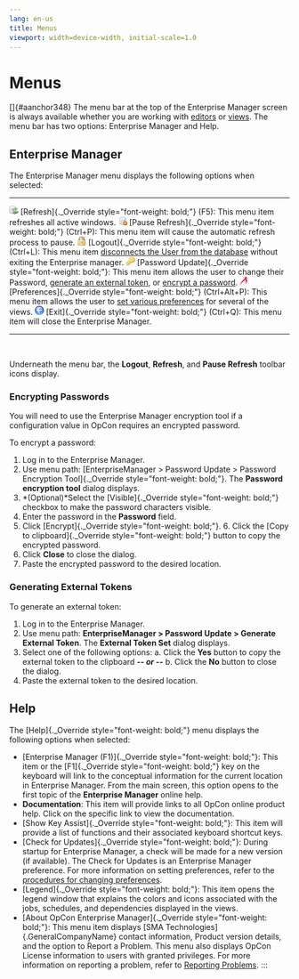 ```yaml
---
lang: en-us
title: Menus
viewport: width=device-width, initial-scale=1.0
---
```


# Menus

[]{#aanchor348} The menu bar at the top of the Enterprise Manager screen is always available whether you are working with
[editors](Navigation-Editors.md) or [views](Navigation-Views.md).
The menu bar has two options: Enterprise Manager and Help.

## Enterprise Manager

The Enterprise Manager menu displays the following options when
selected:

  ------------------------------------------------------------------------------ ---------------------------------------------------------------------------------------------------------------------------------------------------------------------------------------------------
  ![](../../../Resources/Images/EM/refresh.png "Refresh icon")                   [Refresh]{._Override style="font-weight: bold;"} (F5): This menu item refreshes all active windows.
  ![](../../../Resources/Images/EM/pauserefresh.png "Pause Refresh icon")        [Pause Refresh]{._Override style="font-weight: bold;"} (Ctrl+P): This menu item will cause the automatic refresh process to pause.
  ![](../../../Resources/Images/EM/lock.png "Logout icon")                       [Logout]{._Override style="font-weight: bold;"} (Ctrl+L): This menu item [disconnects the User from the database](Logging-In.md#Log_out_of_the_EM) without exiting the Enterprise manager.
  ![](../../../Resources/Images/EM/EMpasswrdupdate.png "Password Update icon")   [Password Update]{._Override style="font-weight: bold;"}: This menu item allows the user to change their Password, [generate an external token](#Generating), or [encrypt a password](#Encrypti).
  ![](../../../Resources/Images/EM/EMpreferences.png "Preferences icon")         [Preferences]{._Override style="font-weight: bold;"} (Ctrl+Alt+P): This menu item allows the user to [set various preferences](Setting-Preferences.md) for several of the views.
  ![](../../../Resources/Images/EM/EMexit.png "Exit icon")                       [Exit]{._Override style="font-weight: bold;"} (Ctrl+Q): This menu item will close the Enterprise Manager.
  ------------------------------------------------------------------------------ ---------------------------------------------------------------------------------------------------------------------------------------------------------------------------------------------------

 

Underneath the menu bar, the **Logout**, **Refresh**, and **Pause
Refresh** toolbar icons display.

### Encrypting Passwords

You will need to use the Enterprise Manager encryption tool if a
configuration value in OpCon requires an
encrypted password.

To encrypt a password:

1.  Log in to the Enterprise Manager.
2.  Use menu path: [EnterpriseManager \> Password Update \> Password     Encryption Tool]{._Override style="font-weight: bold;"}. The
    **Password encryption tool** dialog displays.
3.  *(Optional)*Select the [Visible]{._Override     style="font-weight: bold;"} checkbox to make the password characters
    visible.
4.  Enter the password in the **Password** field.
5.  Click [Encrypt]{._Override style="font-weight: bold;"}. 6.  Click the [Copy to clipboard]{._Override style="font-weight: bold;"}
    button to copy the encrypted password.
7.  Click **Close** to close the dialog.
8.  Paste the encrypted password to the desired location.

### Generating External Tokens

To generate an external token:

1.  Log in to the Enterprise Manager.
2.  Use menu path: **EnterpriseManager \> Password Update \> Generate
    External Token**. The **External Token Set** dialog displays.
3.  Select one of the following options:
    a.  Click the **Yes** button to copy the external token to the
        clipboard ***-- or --***
    b.  Click the **No** button to close the dialog.
4.  Paste the external token to the desired location.

## Help

The [Help]{._Override style="font-weight: bold;"} menu displays the following options when selected:

-   [Enterprise Manager (F1)]{._Override style="font-weight: bold;"}:     This item or the [F1]{._Override style="font-weight: bold;"} key on
    the keyboard will link to the conceptual information for the current
    location in Enterprise Manager. From the main screen, this option
    opens to the first topic of the **Enterprise Manager** online help.
-   **Documentation**: This item will provide links to all
    OpCon online product help. Click on the
    specific link to view the documentation.
-   [Show Key Assist]{._Override style="font-weight: bold;"}: This item     will provide a list of functions and their associated keyboard
    shortcut keys.
-   [Check for Updates]{._Override style="font-weight: bold;"}: During     startup for Enterprise Manager, a check will be made for a new
    version (if available). The Check for Updates is an Enterprise
    Manager preference. For more information on setting preferences,
    refer to the [procedures for changing     preferences](Setting-Preferences.md).
-   [Legend]{._Override style="font-weight: bold;"}: This item opens the     legend window that explains the colors and icons associated with the
    jobs, schedules, and dependencies displayed in the views.
-   [About OpCon Enterprise Manager]{._Override     style="font-weight: bold;"}: This menu item displays [SMA
    Technologies]{.GeneralCompanyName} contact information, Product
    version details, and the option to Report a Problem. This menu also
    displays OpCon License information to
    users with granted privileges. For more information on reporting a
    problem, refer to [Reporting Problems](Reporting-Problems.md).
:::

 

